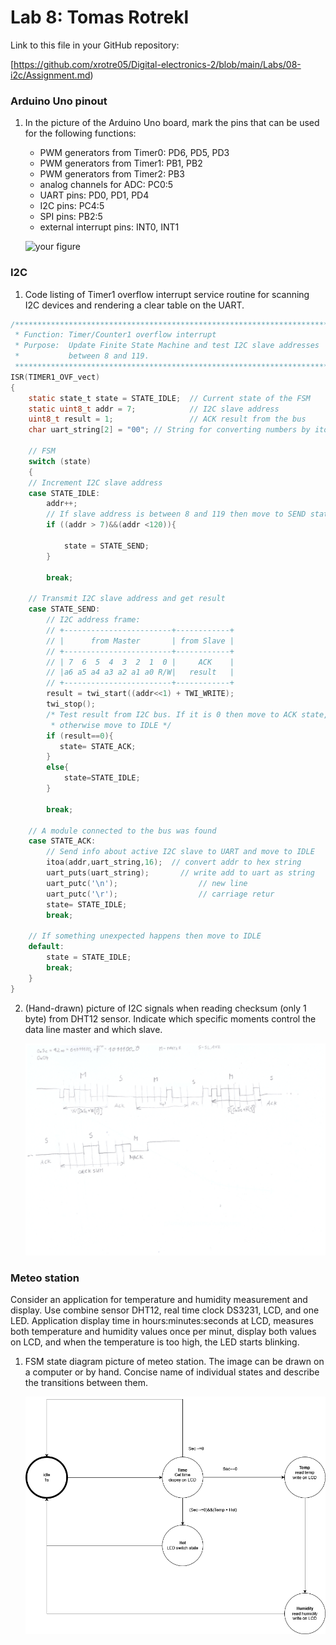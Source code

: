 # Lab 8: Tomas Rotrekl

Link to this file in your GitHub repository:

[https://github.com/xrotre05/Digital-electronics-2/blob/main/Labs/08-i2c/Assignment.md)

### Arduino Uno pinout

1. In the picture of the Arduino Uno board, mark the pins that can be used for the following functions:
   * PWM generators from Timer0:  PD6, PD5, PD3  
   * PWM generators from Timer1:  PB1, PB2
   * PWM generators from Timer2:  PB3 
   * analog channels for ADC:     PC0:5 
   * UART pins:                   PD0, PD1, PD4
   * I2C pins:                    PC4:5
   * SPI pins:                    PB2:5
   * external interrupt pins:      INT0, INT1

   ![your figure](https://github.com/tomas-fryza/Digital-electronics-2/blob/master/Labs/08-i2c/Images/arduino_uno_pinout.png)

### I2C

1. Code listing of Timer1 overflow interrupt service routine for scanning I2C devices and rendering a clear table on the UART.

```c
/**********************************************************************
 * Function: Timer/Counter1 overflow interrupt
 * Purpose:  Update Finite State Machine and test I2C slave addresses 
 *           between 8 and 119.
 **********************************************************************/
ISR(TIMER1_OVF_vect)
{
    static state_t state = STATE_IDLE;  // Current state of the FSM
    static uint8_t addr = 7;            // I2C slave address
    uint8_t result = 1;                 // ACK result from the bus
    char uart_string[2] = "00"; // String for converting numbers by itoa()

    // FSM
    switch (state)
    {
    // Increment I2C slave address
    case STATE_IDLE:
        addr++;
        // If slave address is between 8 and 119 then move to SEND state
        if ((addr > 7)&&(addr <120)){
            
            state = STATE_SEND;
        }      
        
        break;
    
    // Transmit I2C slave address and get result
    case STATE_SEND:
        // I2C address frame:
        // +------------------------+------------+
        // |      from Master       | from Slave |
        // +------------------------+------------+
        // | 7  6  5  4  3  2  1  0 |     ACK    |
        // |a6 a5 a4 a3 a2 a1 a0 R/W|   result   |
        // +------------------------+------------+
        result = twi_start((addr<<1) + TWI_WRITE);
        twi_stop();
        /* Test result from I2C bus. If it is 0 then move to ACK state, 
         * otherwise move to IDLE */
        if (result==0){
           state= STATE_ACK;    
        }
        else{
            state=STATE_IDLE;   
        }
        
        break;

    // A module connected to the bus was found
    case STATE_ACK:
        // Send info about active I2C slave to UART and move to IDLE
        itoa(addr,uart_string,16);  // convert addr to hex string 
        uart_puts(uart_string);		  // write add to uart as string 
        uart_putc('\n');			      // new line
        uart_putc('\r');			      // carriage retur
        state= STATE_IDLE;
        break;

    // If something unexpected happens then move to IDLE
    default:
        state = STATE_IDLE;
        break;
    }
}
```

2. (Hand-drawn) picture of I2C signals when reading checksum (only 1 byte) from DHT12 sensor. Indicate which specific moments control the data line master and which slave.

   ![your figure](https://github.com/xrotre05/Digital-electronics-2/blob/main/Labs/08-i2c/checksum.jpg)

### Meteo station

Consider an application for temperature and humidity measurement and display. Use combine sensor DHT12, real time clock DS3231, LCD, and one LED. Application display time in hours:minutes:seconds at LCD, measures both temperature and humidity values once per minut, display both values on LCD, and when the temperature is too high, the LED starts blinking.

1. FSM state diagram picture of meteo station. The image can be drawn on a computer or by hand. Concise name of individual states and describe the transitions between them.

   ![your figure](https://github.com/xrotre05/Digital-electronics-2/blob/main/Labs/08-i2c/temp.drawio.png)
